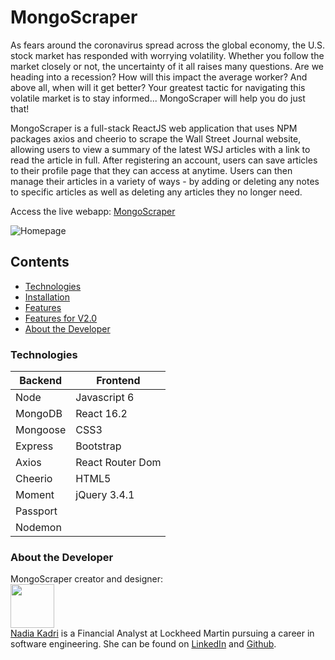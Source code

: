# MongoScraper

As fears around the coronavirus spread across the global economy, the U.S. stock market has responded with worrying volatility. Whether you follow the market closely or not, the uncertainty of it all raises many questions. Are we heading into a recession? How will this impact the average worker? And above all, when will it get better? Your greatest tactic for navigating this volatile market is to stay informed... MongoScraper will help you do just that!

MongoScraper is a full-stack ReactJS web application that uses NPM packages axios and cheerio to scrape the Wall Street Journal website, allowing users to view a summary of the latest WSJ articles with a link to read the article in full. After registering an account, users can save articles to their profile page that they can access at anytime. Users can then manage their articles in a variety of ways - by adding or deleting any notes to specific articles as well as deleting any articles they no longer need. 

Access the live webapp: [MongoScraper]()

![Homepage](https://media.giphy.com/media/Sw00jEgoSKOuwcRjrb/giphy.gif "Homepage")
## Contents
- [Technologies](#technologies)
- [Installation](#installation)
- [Features](#features)
- [Features for V2.0](#featuresforv2.0)
- [About the Developer](#aboutthedeveloper)
### Technologies
| Backend | Frontend |
| -------- | ------------------ |
| Node | Javascript 6 |
| MongoDB | React 16.2 |
| Mongoose | CSS3 |
| Express | Bootstrap |
| Axios | React Router Dom|
| Cheerio | HTML5 |
| Moment | jQuery 3.4.1 |
| Passport | 
| Nodemon | 
### <a name="aboutthedeveloper"></a> About the Developer
MongoScraper creator and designer:<br>
[<img src="https://media-exp1.licdn.com/dms/image/C4D03AQH9bImUzEztVQ/profile-displayphoto-shrink_200_200/0?e=1590624000&v=beta&t=8Q89ixVklNYqqmnkjXeBlcBBSphqYJct9FD0dVa22Jw" height="70px" width="70px">](https://github.com/Nadia-Kadri)<br>
[Nadia Kadri](https://github.com/Nadia-Kadri) is a Financial Analyst at Lockheed Martin pursuing a career in software engineering. She can be found on [LinkedIn](https://www.linkedin.com/in/nadia-kadri-334415b3/) and [Github](https://github.com/Nadia-Kadri).<br>
